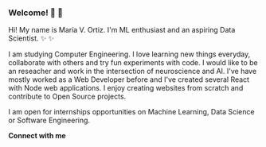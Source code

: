 ### Welcome! 👋 👋 

Hi! My name is María V. Ortiz. I'm ML enthusiast and an aspiring Data Scientist. :sparkles: :sparkles:

I am studying Computer Engineering. I love learning new things everyday, collaborate with others and try fun experiments with code. I would like to be an reseacher and work in the intersection of neuroscience and AI. I've have mostly worked as a Web Developer before and I've created several React with Node web applications. I enjoy creating websites from scratch and contribute to Open Source projects. 

I am open for internships opportunities on Machine Learning, Data Science or Software Engineering. 


<!--__Tech stack__-->


__Connect with me__

<!-- Twitter, Linkedin, Dev, Codepen, Medium, correo -->
<!-- Coding, gif-->
